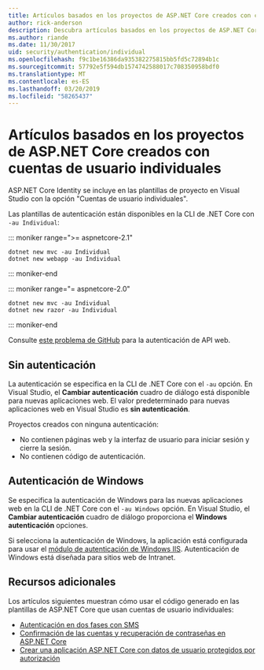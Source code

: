 ```yaml
---
title: Artículos basados en los proyectos de ASP.NET Core creados con cuentas de usuario individuales
author: rick-anderson
description: Descubra artículos basados en los proyectos de ASP.NET Core creados con cuentas de usuario individuales.
ms.author: riande
ms.date: 11/30/2017
uid: security/authentication/individual
ms.openlocfilehash: f9c1be16386da935382275815bb5fd5c72894b1c
ms.sourcegitcommit: 57792e5f594db1574742588017c708350958bdf0
ms.translationtype: MT
ms.contentlocale: es-ES
ms.lasthandoff: 03/20/2019
ms.locfileid: "58265437"
---
```

# <a name="articles-based-on-aspnet-core-projects-created-with-individual-user-accounts"></a>Artículos basados en los proyectos de ASP.NET Core creados con cuentas de usuario individuales

ASP.NET Core Identity se incluye en las plantillas de proyecto en Visual Studio con la opción "Cuentas de usuario individuales".

Las plantillas de autenticación están disponibles en la CLI de .NET Core con `-au Individual`:

::: moniker range=">= aspnetcore-2.1"

```console
dotnet new mvc -au Individual
dotnet new webapp -au Individual
```

::: moniker-end

::: moniker range="= aspnetcore-2.0"

```console
dotnet new mvc -au Individual
dotnet new razor -au Individual
```

::: moniker-end

Consulte [este problema de GitHub](https://github.com/aspnet/AspNetCore/issues/5833) para la autenticación de API web.

<a name="no"></a>

## <a name="no-authentication"></a>Sin autenticación

La autenticación se especifica en la CLI de .NET Core con el `-au` opción. En Visual Studio, el **Cambiar autenticación** cuadro de diálogo está disponible para nuevas aplicaciones web. El valor predeterminado para nuevas aplicaciones web en Visual Studio es **sin autenticación**.

Proyectos creados con ninguna autenticación:

* No contienen páginas web y la interfaz de usuario para iniciar sesión y cierre la sesión.
* No contienen código de autenticación.

<a name="win"></a>

## <a name="windows-authentication"></a>Autenticación de Windows

Se especifica la autenticación de Windows para las nuevas aplicaciones web en la CLI de .NET Core con el `-au Windows` opción. En Visual Studio, el **Cambiar autenticación** cuadro de diálogo proporciona el **Windows autenticación** opciones.

Si selecciona la autenticación de Windows, la aplicación está configurada para usar el [módulo de autenticación de Windows IIS](xref:host-and-deploy/iis/modules). Autenticación de Windows está diseñada para sitios web de Intranet.

## <a name="additional-resources"></a>Recursos adicionales

Los artículos siguientes muestran cómo usar el código generado en las plantillas de ASP.NET Core que usan cuentas de usuario individuales:

* [Autenticación en dos fases con SMS](xref:security/authentication/2fa)
* [Confirmación de las cuentas y recuperación de contraseñas en ASP.NET Core](xref:security/authentication/accconfirm)
* [Crear una aplicación ASP.NET Core con datos de usuario protegidos por autorización](xref:security/authorization/secure-data)
